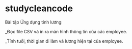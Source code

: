 # studycleancode

Bài tập Ứng dụng tính lương

_Đọc file CSV và in ra màn hình thông tin của các employee.

_Tính tuổi, thời gian đi làm và lương hiện tại của employee.
